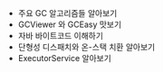 - 주요 GC 알고리즘들 알아보기
- GCViewer 와 GCEasy 맛보기
- 자바 바이트코드 이해하기
- 단형성 디스패치와 온-스택 치환 알아보기
- ExecutorService 알아보기
